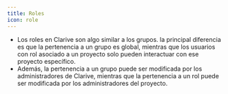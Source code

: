 ```yaml
---
title: Roles
icon: role
---
```

* Los roles en Clarive son algo similar a los grupos. la principal diferencia es que la pertenencia a un grupo es global, mientras que los usuarios con rol asociado a un proyecto solo pueden interactuar con ese proyecto específico.
* Además, la pertenencia a un grupo puede ser modificada por los administradores de Clarive, mientras que la pertenencia a un rol puede ser modificada por los administradores del proyecto.
